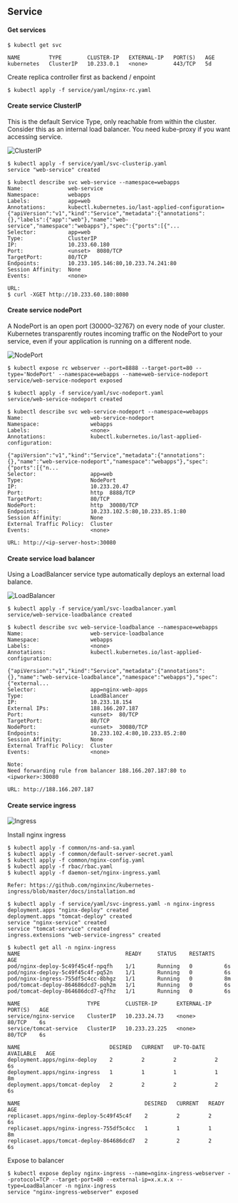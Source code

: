 ## Service ##

#### Get services ####
~~~~
$ kubectl get svc

NAME         TYPE        CLUSTER-IP   EXTERNAL-IP   PORT(S)   AGE
kubernetes   ClusterIP   10.233.0.1   <none>        443/TCP   5d
~~~~

Create replica controller first as backend / enpoint
~~~~
$ kubectl apply -f service/yaml/nginx-rc.yaml
~~~~

#### Create service ClusterIP ####
This is the default Service Type, only reachable from within the cluster. Consider this as an internal load balancer.
You need kube-proxy if you want accessing service.

![ClusterIP](https://1.bp.blogspot.com/-dXszbTZ3eB4/XL6o8epTy9I/AAAAAAAADPg/BLo1uJtzY_MPcL6YhWg426MRU05sjQx8QCLcBGAs/s1600/clusterip.jpeg)

~~~~
$ kubectl apply -f service/yaml/svc-clusterip.yaml
service "web-service" created

$ kubectl describe svc web-service --namespace=webapps
Name:              web-service
Namespace:         webapps
Labels:            app=web
Annotations:       kubectl.kubernetes.io/last-applied-configuration={"apiVersion":"v1","kind":"Service","metadata":{"annotations":{},"labels":{"app":"web"},"name":"web-service","namespace":"webapps"},"spec":{"ports":[{"...
Selector:          app=web
Type:              ClusterIP
IP:                10.233.60.180
Port:              <unset>  8080/TCP
TargetPort:        80/TCP
Endpoints:         10.233.105.146:80,10.233.74.241:80
Session Affinity:  None
Events:            <none>

URL:
$ curl -XGET http://10.233.60.180:8080
~~~~

#### Create service nodePort ####
A NodePort is an open port (30000–32767) on every node of your cluster. Kubernetes transparently routes incoming traffic on the NodePort to your service, even if your application is running on a different node.

![NodePort](https://1.bp.blogspot.com/-iOoMWu1gJgw/XL6o8jtoK9I/AAAAAAAADPk/pL8zlEZ1dT0PolPUipPF-sbpF3FS2QW5QCLcBGAs/s1600/nodeport.jpeg)

~~~~
$ kubectl expose rc webserver --port=8888 --target-port=80 --type='NodePort' --namespace=webapps --name=web-service-nodeport
service/web-service-nodeport exposed
~~~~
~~~~
$ kubectl apply -f service/yaml/svc-nodeport.yaml
service/web-service-nodeport created

$ kubectl describe svc web-service-nodeport --namespace=webapps
Name:                     web-service-nodeport
Namespace:                webapps
Labels:                   <none>
Annotations:              kubectl.kubernetes.io/last-applied-configuration:
                            {"apiVersion":"v1","kind":"Service","metadata":{"annotations":{},"name":"web-service-nodeport","namespace":"webapps"},"spec":{"ports":[{"n...
Selector:                 app=web
Type:                     NodePort
IP:                       10.233.20.47
Port:                     http  8888/TCP
TargetPort:               80/TCP
NodePort:                 http  30080/TCP
Endpoints:                10.233.102.5:80,10.233.85.1:80
Session Affinity:         None
External Traffic Policy:  Cluster
Events:                   <none>

URL: http://<ip-server-host>:30080
~~~~


#### Create service load balancer ####
Using a LoadBalancer service type automatically deploys an external load balance.

![LoadBalancer](https://4.bp.blogspot.com/-gMlVttdhnlE/XL6o8fLZAvI/AAAAAAAADPc/hhOYR4BYM-cuz7nfO1W0q3grHPYXO6RMwCLcBGAs/s1600/lb.jpeg)

~~~~
$ kubectl apply -f service/yaml/svc-loadbalancer.yaml
service/web-service-loadbalance created

$ kubectl describe svc web-service-loadbalance --namespace=webapps
Name:                     web-service-loadbalance
Namespace:                webapps
Labels:                   <none>
Annotations:              kubectl.kubernetes.io/last-applied-configuration:
                            {"apiVersion":"v1","kind":"Service","metadata":{"annotations":{},"name":"web-service-loadbalance","namespace":"webapps"},"spec":{"external...
Selector:                 app=nginx-web-apps
Type:                     LoadBalancer
IP:                       10.233.18.154
External IPs:             188.166.207.187
Port:                     <unset>  80/TCP
TargetPort:               80/TCP
NodePort:                 <unset>  30080/TCP
Endpoints:                10.233.102.4:80,10.233.85.2:80
Session Affinity:         None
External Traffic Policy:  Cluster
Events:                   <none>

Note:
Need forwarding rule from balancer 188.166.207.187:80 to <ipworker>:30080

URL: http://188.166.207.187
~~~~

#### Create service ingress ####

![Ingress](https://4.bp.blogspot.com/-2ToTggM7hm4/XL6o9WJ-2QI/AAAAAAAADPw/St12QMgoT8o3kwATpMLUAqQJl3Em0L-ggCEwYBhgL/s1600/nodeport.png)

Install nginx ingress
~~~~
$ kubectl apply -f common/ns-and-sa.yaml
$ kubectl apply -f common/default-server-secret.yaml
$ kubectl apply -f common/nginx-config.yaml
$ kubectl apply -f rbac/rbac.yaml
$ kubectl apply -f daemon-set/nginx-ingress.yaml

Refer: https://github.com/nginxinc/kubernetes-ingress/blob/master/docs/installation.md
~~~~
~~~~
$ kubectl apply -f service/yaml/svc-ingress.yaml -n nginx-ingress
deployment.apps "nginx-deploy" created
deployment.apps "tomcat-deploy" created
service "nginx-service" created
service "tomcat-service" created
ingress.extensions "web-service-ingress" created
~~~~
~~~~
$ kubectl get all -n nginx-ingress
NAME                                 READY     STATUS    RESTARTS   AGE
pod/nginx-deploy-5c49f45c4f-npqfh    1/1       Running   0          6s
pod/nginx-deploy-5c49f45c4f-pq52n    1/1       Running   0          6s
pod/nginx-ingress-755df5c4cc-8bhgz   1/1       Running   0          8m
pod/tomcat-deploy-864686dcd7-pqh2m   1/1       Running   0          6s
pod/tomcat-deploy-864686dcd7-q7fhz   1/1       Running   0          6s

NAME                     TYPE        CLUSTER-IP      EXTERNAL-IP   PORT(S)   AGE
service/nginx-service    ClusterIP   10.233.24.73    <none>        80/TCP    6s
service/tomcat-service   ClusterIP   10.233.23.225   <none>        80/TCP    6s

NAME                            DESIRED   CURRENT   UP-TO-DATE   AVAILABLE   AGE
deployment.apps/nginx-deploy    2         2         2            2           6s
deployment.apps/nginx-ingress   1         1         1            1           8m
deployment.apps/tomcat-deploy   2         2         2            2           6s

NAME                                       DESIRED   CURRENT   READY     AGE
replicaset.apps/nginx-deploy-5c49f45c4f    2         2         2         6s
replicaset.apps/nginx-ingress-755df5c4cc   1         1         1         8m
replicaset.apps/tomcat-deploy-864686dcd7   2         2         2         6s
~~~~

Expose to balancer
~~~~
$ kubectl expose deploy nginx-ingress --name=nginx-ingress-webserver --protocol=TCP --target-port=80 --external-ip=x.x.x.x --type=LoadBalancer -n nginx-ingress
service "nginx-ingress-webserver" exposed
~~~~